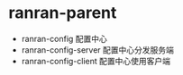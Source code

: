 # ranran-parent
* ranran-config 配置中心
* ranran-config-server 配置中心分发服务端
* ranran-config-client 配置中心使用客户端
